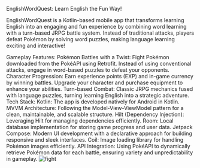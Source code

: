 EnglishWordQuest: Learn English the Fun Way!

EnglishWordQuest is a Kotlin-based mobile app that transforms learning English into an engaging and fun experience by combining word learning with a turn-based JRPG battle system. Instead of traditional attacks, players defeat Pokémon by solving word puzzles, making language learning exciting and interactive!

Gameplay Features:
Pokémon Battles with a Twist: Fight Pokémon downloaded from the PokéAPI using Retrofit. Instead of using conventional attacks, engage in word-based puzzles to defeat your opponents.
Character Progression: Earn experience points (EXP) and in-game currency by winning battles. Upgrade your character and purchase equipment to enhance your abilities.
Turn-based Combat: Classic JRPG mechanics fused with language puzzles, turning learning English into a strategic adventure.
Tech Stack:
Kotlin: The app is developed natively for Android in Kotlin.
MVVM Architecture: Following the Model-View-ViewModel pattern for a clean, maintainable, and scalable structure.
Hilt (Dependency Injection): Leveraging Hilt for managing dependencies efficiently.
Room: Local database implementation for storing game progress and user data.
Jetpack Compose: Modern UI development with a declarative approach for building responsive and sleek interfaces.
Coil: Image loading library for handling Pokémon images efficiently.
API Integration:
Using PokéAPI to dynamically retrieve Pokémon data for each battle, ensuring variety and unpredictability in gameplay.
![fight](res/drawable/![screenshot.png](app%2Fsrc%2Fmain%2Fres%2Fdrawable%2Fscreenshot.png))

